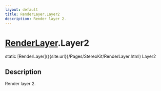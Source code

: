 ```yaml
---
layout: default
title: RenderLayer.Layer2
description: Render layer 2.
---
```

# [RenderLayer]({{site.url}}/Pages/StereoKit/RenderLayer.html).Layer2

<div class='signature' markdown='1'>
static [RenderLayer]({{site.url}}/Pages/StereoKit/RenderLayer.html) Layer2
</div>

## Description
Render layer 2.

